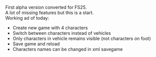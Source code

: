 First alpha version converted for FS25.  
A lot of missing features but this is a start.  
Working ad of today:  
 - Create new game with 4 characters
 - Switch between characters instead of vehicles
 - Only characters in vehicle remains visible (not characters on foot)
 - Save game and reload
 - Characters names can be changed in xml savegame
